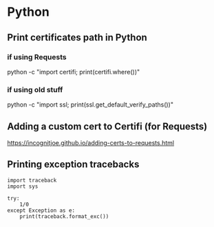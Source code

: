 # Python

## Print certificates path in Python
### if using Requests
python -c "import certifi; print(certifi.where())"
### if using old stuff
python -c "import ssl; print(ssl.get_default_verify_paths())"

## Adding a custom cert to Certifi (for Requests)
https://incognitjoe.github.io/adding-certs-to-requests.html

## Printing exception tracebacks
```
import traceback
import sys

try:
    1/0
except Exception as e:
    print(traceback.format_exc())
```
